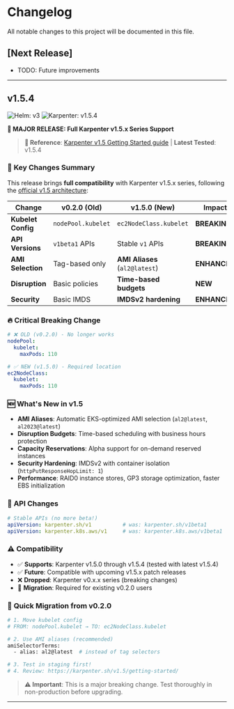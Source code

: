 # Changelog

All notable changes to this project will be documented in this file.

## [Next Release]

- TODO: Future improvements

---

## v1.5.4

![Helm: v3](https://img.shields.io/badge/Helm-v3.14%2B-informational?color=informational&logo=helm) ![Karpenter: v1.5.4](https://img.shields.io/badge/Karpenter-v1.5.4-success?color=success&logo=kubernetes)

**🚀 MAJOR RELEASE: Full Karpenter v1.5.x Series Support**

> **📖 Reference**: [Karpenter v1.5 Getting Started guide](https://karpenter.sh/v1.5/getting-started/) | **Latest Tested**: v1.5.4

### 🎯 **Key Changes Summary**

This release brings **full compatibility** with Karpenter v1.5.x series, following the [official v1.5 architecture](https://karpenter.sh/v1.5/getting-started/):

| **Change** | **v0.2.0 (Old)** | **v1.5.0 (New)** | **Impact** |
|------------|-------------------|-------------------|------------|
| **Kubelet Config** | `nodePool.kubelet` | `ec2NodeClass.kubelet` | **BREAKING** |
| **API Versions** | `v1beta1` APIs | Stable `v1` APIs | **BREAKING** |
| **AMI Selection** | Tag-based only | **AMI Aliases** (`al2@latest`) | **ENHANCED** |
| **Disruption** | Basic policies | **Time-based budgets** | **NEW** |
| **Security** | Basic IMDS | **IMDSv2 hardening** | **ENHANCED** |

### 🔥 **Critical Breaking Change**
```yaml
# ❌ OLD (v0.2.0) - No longer works
nodePool:
  kubelet:
    maxPods: 110

# ✅ NEW (v1.5.0) - Required location
ec2NodeClass:
  kubelet:
    maxPods: 110
```

### 🆕 **What's New in v1.5**
- **AMI Aliases**: Automatic EKS-optimized AMI selection (`al2@latest`, `al2023@latest`)
- **Disruption Budgets**: Time-based scheduling with business hours protection
- **Capacity Reservations**: Alpha support for on-demand reserved instances  
- **Security Hardening**: IMDSv2 with container isolation (`httpPutResponseHopLimit: 1`)
- **Performance**: RAID0 instance stores, GP3 storage optimization, faster EBS initialization

### 🔄 **API Changes**
```yaml
# Stable APIs (no more beta!)
apiVersion: karpenter.sh/v1          # was: karpenter.sh/v1beta1
apiVersion: karpenter.k8s.aws/v1     # was: karpenter.k8s.aws/v1beta1
```

### ⚠️ **Compatibility**
- ✅ **Supports**: Karpenter v1.5.0 through v1.5.4 (tested with latest v1.5.4)
- ✅ **Future**: Compatible with upcoming v1.5.x patch releases
- ❌ **Dropped**: Karpenter v0.x.x series (breaking changes)
- 🔄 **Migration**: Required for existing v0.2.0 users

### 🔧 **Quick Migration from v0.2.0**
```bash
# 1. Move kubelet config
# FROM: nodePool.kubelet → TO: ec2NodeClass.kubelet

# 2. Use AMI aliases (recommended)
amiSelectorTerms:
  - alias: al2@latest  # instead of tag selectors

# 3. Test in staging first!
# 4. Review: https://karpenter.sh/v1.5/getting-started/
```

> **⚠️ Important**: This is a major breaking change. Test thoroughly in non-production before upgrading.

---